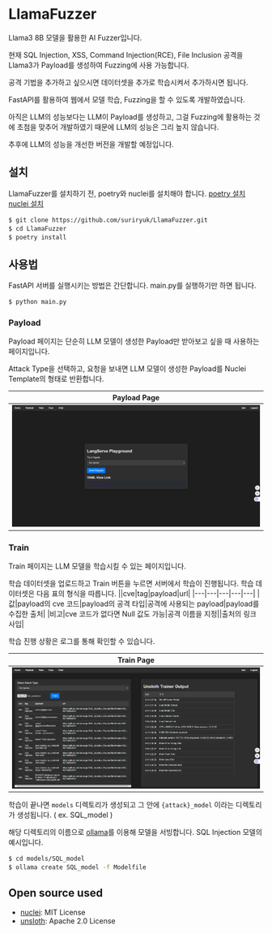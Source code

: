 # LlamaFuzzer
Llama3 8B 모델을 활용한 AI Fuzzer입니다.

현재 SQL Injection, XSS, Command Injection(RCE), File Inclusion 공격을 Llama3가 Payload를 생성하여 Fuzzing에 사용 가능합니다.

공격 기법을 추가하고 싶으시면 데이터셋을 추가로 학습시켜서 추가하시면 됩니다.

FastAPI를 활용하여 웹에서 모델 학습, Fuzzing을 할 수 있도록 개발하였습니다.

아직은 LLM의 성능보다는 LLM이 Payload를 생성하고, 그걸 Fuzzing에 활용하는 것에 초첨을 맞추어 개발하였기 때문에 LLM의 성능은 그리 높지 않습니다.

추후에 LLM의 성능을 개선한 버전을 개발할 예정입니다.

## 설치
LlamaFuzzer를 설치하기 전, poetry와 nuclei를 설치해야 합니다. [poetry 설치](https://python-poetry.org/docs/) [nuclei 설치](https://github.com/projectdiscovery/nuclei)
```bash
$ git clone https://github.com/suriryuk/LlamaFuzzer.git
$ cd LlamaFuzzer
$ poetry install
```

## 사용법
FastAPI 서버를 실행시키는 방법은 간단합니다. main.py를 실행하기만 하면 됩니다.
```bash
$ python main.py
```
### Payload
Payload 페이지는 단순히 LLM 모델이 생성한 Payload만 받아보고 싶을 때 사용하는 페이지입니다.

Attack Type을 선택하고, 요청을 보내면 LLM 모델이 생성한 Payload를 Nuclei Template의 형태로 반환합니다.

|<b>Payload Page</b>|
|:--:|
|![Payload image](images/payload_page.png)|

### Train
Train 페이지는 LLM 모델을 학습시킬 수 있는 페이지입니다.

학습 데이터셋을 업로드하고 Train 버튼을 누르면 서버에서 학습이 진행됩니다. 학습 데이터셋은 다음 표의 형식을 따릅니다.
||cve|tag|payload|url|
|---|---|---|---|---|
|값|payload의 cve 코드|payload의 공격 타입|공격에 사용되는 payload|payload를 수집한 출처|
|비고|cve 코드가 없다면 Null 값도 가능|공격 이름을 지정||출처의 링크 사입|

학습 진행 상황은 로그를 통해 확인할 수 있습니다.

|<b>Train Page</b>|
|:--:|
|![Train image](images/train_page.png)|

학습이 끝나면 `models` 디렉토리가 생성되고 그 안에 `{attack}_model` 이라는 디렉토리가 생성됩니다. ( ex. SQL_model )

해당 디렉토리의 이름으로 [ollama](https://ollama.com/)를 이용해 모델을 서빙합니다. SQL Injection 모델의 예시입니다.

```bash
$ cd models/SQL_model
$ ollama create SQL_model -f Modelfile
```

## Open source used
- [nuclei](https://github.com/projectdiscovery/nuclei): MIT License
- [unsloth](https://github.com/unsloth/unsloth): Apache 2.0 License
